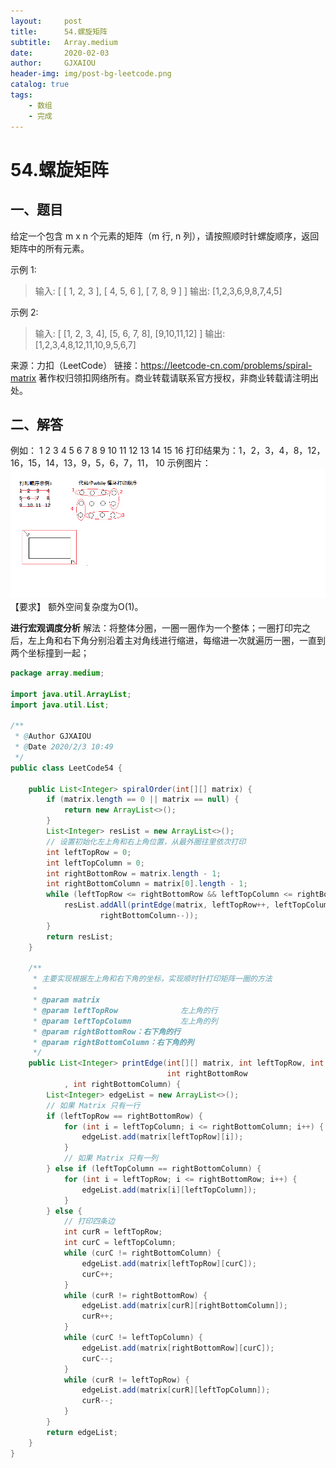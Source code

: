 ```yaml
---
layout:     post
title:      54.螺旋矩阵
subtitle:   Array.medium
date:       2020-02-03
author:     GJXAIOU
header-img: img/post-bg-leetcode.png
catalog: true
tags:
    - 数组
	- 完成
---
```


# 54.螺旋矩阵



## 一、题目

给定一个包含 m x n 个元素的矩阵（m 行, n 列），请按照顺时针螺旋顺序，返回矩阵中的所有元素。

示例 1:

> 输入:
> [
>  [ 1, 2, 3 ],
>  [ 4, 5, 6 ],
>  [ 7, 8, 9 ]
> ]
> 输出: [1,2,3,6,9,8,7,4,5]



示例 2:

> 输入:
> [
>   [1, 2, 3, 4],
>   [5, 6, 7, 8],
>   [9,10,11,12]
> ]
> 输出: [1,2,3,4,8,12,11,10,9,5,6,7]

来源：力扣（LeetCode）
链接：https://leetcode-cn.com/problems/spiral-matrix
著作权归领扣网络所有。商业转载请联系官方授权，非商业转载请注明出处。



## 二、解答

例如： 1 2 3 4 5 6 7 8 9 10 11 12 13 14 15 16 
打印结果为：1，2，3，4，8，12，16，15，14，13，9，5，6，7，11， 10
示例图片：
![无标题](54.%E8%9E%BA%E6%97%8B%E7%9F%A9%E9%98%B5.resource/%E6%97%A0%E6%A0%87%E9%A2%98.png)
【要求】 额外空间复杂度为O(1)。

**进行宏观调度分析**
解法：将整体分圈，一圈一圈作为一个整体；一圈打印完之后，左上角和右下角分别沿着主对角线进行缩进，每缩进一次就遍历一圈，一直到两个坐标撞到一起；

```java
package array.medium;

import java.util.ArrayList;
import java.util.List;

/**
 * @Author GJXAIOU
 * @Date 2020/2/3 10:49
 */
public class LeetCode54 {

    public List<Integer> spiralOrder(int[][] matrix) {
        if (matrix.length == 0 || matrix == null) {
            return new ArrayList<>();
        }
        List<Integer> resList = new ArrayList<>();
        // 设置初始化左上角和右上角位置，从最外圈往里依次打印
        int leftTopRow = 0;
        int leftTopColumn = 0;
        int rightBottomRow = matrix.length - 1;
        int rightBottomColumn = matrix[0].length - 1;
        while (leftTopRow <= rightBottomRow && leftTopColumn <= rightBottomColumn) {
            resList.addAll(printEdge(matrix, leftTopRow++, leftTopColumn++, rightBottomRow--,
                    rightBottomColumn--));
        }
        return resList;
    }

    /**
     * 主要实现根据左上角和右下角的坐标，实现顺时针打印矩阵一圈的方法
     *
     * @param matrix
     * @param leftTopRow              左上角的行
     * @param leftTopColumn           左上角的列
     * @param rightBottomRow：右下角的行
     * @param rightBottomColumn：右下角的列
     */
    public List<Integer> printEdge(int[][] matrix, int leftTopRow, int leftTopColumn,
                                   int rightBottomRow
            , int rightBottomColumn) {
        List<Integer> edgeList = new ArrayList<>();
        // 如果 Matrix 只有一行
        if (leftTopRow == rightBottomRow) {
            for (int i = leftTopColumn; i <= rightBottomColumn; i++) {
                edgeList.add(matrix[leftTopRow][i]);
            }
            // 如果 Matrix 只有一列
        } else if (leftTopColumn == rightBottomColumn) {
            for (int i = leftTopRow; i <= rightBottomRow; i++) {
                edgeList.add(matrix[i][leftTopColumn]);
            }
        } else {
            // 打印四条边
            int curR = leftTopRow;
            int curC = leftTopColumn;
            while (curC != rightBottomColumn) {
                edgeList.add(matrix[leftTopRow][curC]);
                curC++;
            }
            while (curR != rightBottomRow) {
                edgeList.add(matrix[curR][rightBottomColumn]);
                curR++;
            }
            while (curC != leftTopColumn) {
                edgeList.add(matrix[rightBottomRow][curC]);
                curC--;
            }
            while (curR != leftTopRow) {
                edgeList.add(matrix[curR][leftTopColumn]);
                curR--;
            }
        }
        return edgeList;
    }
}

```

